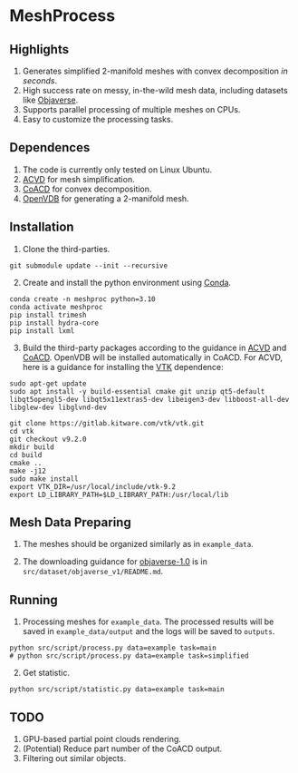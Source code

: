 # MeshProcess 

## Highlights
1. Generates simplified 2-manifold meshes with convex decomposition *in seconds*.
2. High success rate on messy, in-the-wild mesh data, including datasets like [Objaverse](https://objaverse.allenai.org).
3. Supports parallel processing of multiple meshes on CPUs.
4. Easy to customize the processing tasks.

## Dependences
1. The code is currently only tested on Linux Ubuntu.
2. [ACVD](https://github.com/valette/ACVD) for mesh simplification.
3. [CoACD](https://github.com/JYChen18/CoACD) for convex decomposition.
4. [OpenVDB](https://www.openvdb.org/) for generating a 2-manifold mesh.

## Installation
1. Clone the third-parties.
```
git submodule update --init --recursive 
```

2. Create and install the python environment using [Conda](https://docs.anaconda.com/miniconda/).
```
conda create -n meshproc python=3.10    
conda activate meshproc
pip install trimesh
pip install hydra-core
pip install lxml
```

3. Build the third-party packages according to the guidance in [ACVD](https://github.com/valette/ACVD/tree/master?tab=readme-ov-file#simple-compilation-howto-under-linux)
and [CoACD](https://github.com/SarahWeiii/CoACD?tab=readme-ov-file#3-compile). OpenVDB will be installed automatically in CoACD. For ACVD, here is a guidance for installing the [VTK](https://www.vtk.org/) dependence:
```
sudo apt-get update
sudo apt install -y build-essential cmake git unzip qt5-default libqt5opengl5-dev libqt5x11extras5-dev libeigen3-dev libboost-all-dev libglew-dev libglvnd-dev

git clone https://gitlab.kitware.com/vtk/vtk.git
cd vtk
git checkout v9.2.0     
mkdir build
cd build
cmake ..
make -j12
sudo make install
export VTK_DIR=/usr/local/include/vtk-9.2
export LD_LIBRARY_PATH=$LD_LIBRARY_PATH:/usr/local/lib
``` 

## Mesh Data Preparing
1. The meshes should be organized similarly as in `example_data`. 

2. The downloading guidance for [objaverse-1.0](https://objaverse.allenai.org/objaverse-1.0/) is in `src/dataset/objaverse_v1/README.md`.

## Running
1. Processing meshes for `example_data`. The processed results will be saved in `example_data/output` and the logs will be saved to `outputs`.
```
python src/script/process.py data=example task=main
# python src/script/process.py data=example task=simplified
```
2. Get statistic.
```
python src/script/statistic.py data=example task=main
```


## TODO

1. GPU-based partial point clouds rendering.
2. (Potential) Reduce part number of the CoACD output.
3. Filtering out similar objects.

